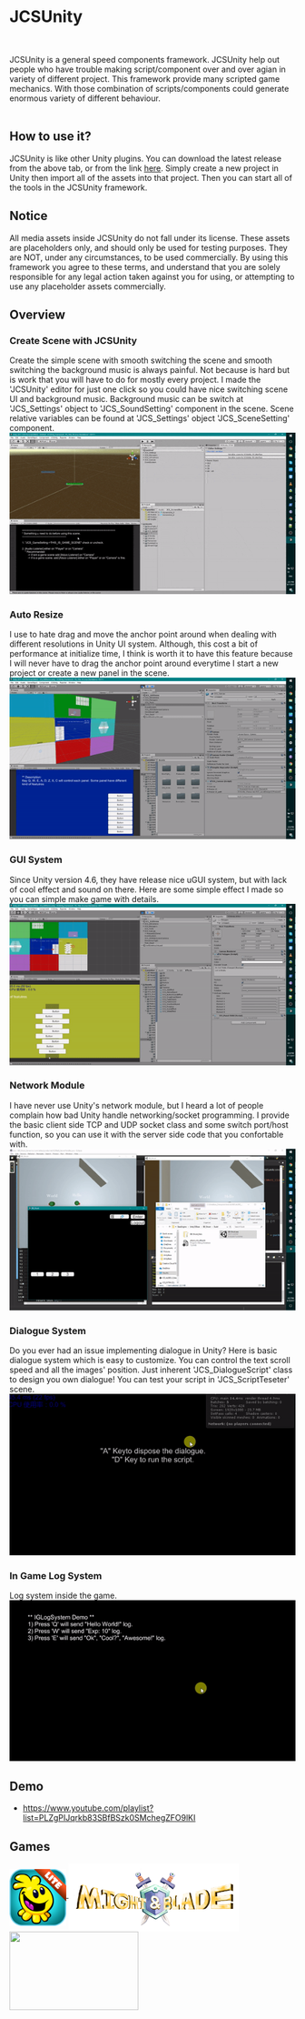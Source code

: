 # JCSUnity #
<br/>

JCSUnity is a general speed components framework. JCSUnity help out
people who have trouble making script/component over and over agian
in variety of different project. This framework provide many scripted
game mechanics. With those combination of scripts/components could
generate enormous variety of different behaviour. <br/><br/>

## How to use it? ##
JCSUnity is like other Unity plugins. You can download the latest 
release from the above tab, or from the link 
<a href="https://github.com/jcs090218/JCSUnity_Framework/releases/download/1.6.3/JCSUnity_Release_v1.6.3.unitypackage" target="_blank">
here</a>. Simply create a new project in Unity then import all of 
the assets into that project. Then you can start all of the tools 
in the JCSUnity framework. <br/>

## Notice ##
All media assets inside JCSUnity do not fall under its license. 
These assets are placeholders only, and should only be used for 
testing purposes. They are NOT, under any circumstances, to be 
used commercially. By using this framework you agree to these 
terms, and understand that you are solely responsible for any 
legal action taken against you for using, or attempting to use 
any placeholder assets commercially.
<br/>

## Overview ##

### Create Scene with JCSUnity ###
Create the simple scene with smooth switching the scene and smooth
switching the background music is always painful. Not because is
hard but is work that you will have to do for mostly every project. 
I made the 'JCSUnity' editor for just one click so you could have
nice switching scene UI and background music. Background music can
be switch at 'JCS_Settings' object to 'JCS_SoundSetting' component 
in the scene. Scene relative variables can be found at 'JCS_Settings' 
object 'JCS_SceneSetting' component.<br/>
<img src="./screen_shot/fast_create_scene.gif"/>

### Auto Resize ###
I use to hate drag and move the anchor point around when dealing
with different resolutions in Unity UI system. Although, this
cost a bit of performance at initialize time, I think is worth it to
have this feature because I will never have to drag the anchor point
around everytime I start a new project or create a new panel in the 
scene. <br/>
<img src="./screen_shot/auto_resize.gif"/>

### GUI System ###
Since Unity version 4.6, they have release nice uGUI system, but 
with lack of cool effect and sound on there. Here are some simple
effect I made so you can simple make game with details. <br/>
<img src="./screen_shot/GUI_system.gif"/>

### Network Module ###
I have never use Unity's network module, but I heard a lot of people
complain how bad Unity handle networking/socket programming. I provide
the basic client side TCP and UDP socket class and some switch 
port/host function, so you can use it with the server side code that 
you confortable with. <br/>
<img src="./screen_shot/network_module.gif"/>

### Dialogue System ###
Do you ever had an issue implementing dialogue in Unity? Here is basic
dialogue system which is easy to customize. You can control the text
scroll speed and all the images' position. Just inherent 'JCS_DialogueScript'
class to design you own dialogue! You can test your script in 'JCS_ScriptTeseter'
scene. <br/>
<img src="./screen_shot/dialogue_system.gif"/>

### In Game Log System ###
Log system inside the game. <br/>
<img src="./screen_shot/IGLog_system.gif"/>

## Demo ##
* https://www.youtube.com/playlist?list=PLZgPIJqrkb83SBfBSzk0SMchegZFO9lKI

## Games ##
<a href="https://play.google.com/store/apps/details?id=com.aau.jcs" target="_blank">
  <img src="./games/hemlock_logo.png" width="100" height="100" align="middle"/>
</a>
<a href="https://www.youtube.com/watch?v=si_G0zIo0P0&feature=youtu.be" target="_blank">
  <img src="./games/might_&_blade_logo.png" width="300" height="120" align="middle"/>
</a>
<a href="#" target="_blank">
  <img src="./games/SugarSleuths_logo.png" width="227" height="138" align="middle"/>
</a>
